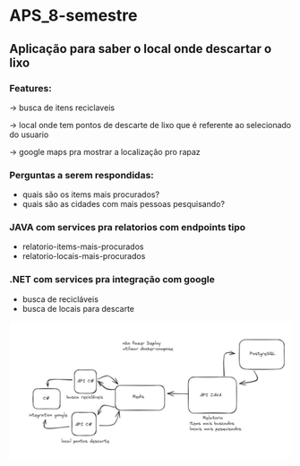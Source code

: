 # APS_8-semestre

## Aplicação para saber o local onde descartar o lixo

### Features: 

-> busca de itens reciclaveis

-> local onde tem pontos de descarte de lixo que é referente ao selecionado do usuario

-> google maps pra mostrar a localização pro rapaz

### Perguntas a serem respondidas:
- quais são os items mais procurados?
- quais são as cidades com mais pessoas pesquisando?
    
### JAVA com services pra relatorios com endpoints tipo
- relatorio-items-mais-procurados
- relatorio-locais-mais-procurados

### .NET com services pra integração com google
- busca de recicláveis
- busca de locais para descarte

![Arquitetura da Aps](arquitetura.png)